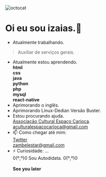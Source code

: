 ![octocat](https://user-images.githubusercontent.com/20734038/116011030-1b655e80-a5f9-11eb-8fe3-8fbdc9fe66b0.png)
# Oi eu sou izaias.👋<br />

- Atualmente trabalhando.<br/>
 > Auxiliar de serviços gerais.<br/>
- Atualmente estou aprendendo.<br/>
**html<br/>
css<br/>
java<br/>
python<br/>
php<br/>
mysql<br/>
react-native**<br />
- Aprimorando o inglês.<br/>
- Aprimorando Linux-Dedian Versão Buster.<br/>
- Estou procurando ajuda.<br/>
 [Associação Cultural Espaço Carioca](https://associacaoculturalespacocarioca.000webhostapp.com/index.html).<br/>
 aculturalespacocarioca@gmail.com<br>
- 📫 Como chegar até mim:<br/>
 [Twitter](https://twitter.com/linuxblack)<br/>
zambelestar@gmail.com
- ⚡ Curiosidade: ...<br/>
  0(º,º)0 Sou Autodidata. 0(º,º)0<br /><br />
**See you later**

 
